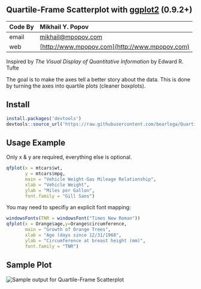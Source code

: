 ## Quartile-Frame Scatterplot with [ggplot2][1] (0.9.2+)


| Code By | Mikhail Y. Popov                                         |
| :---    | :---                                                     |
| email   | [mikhail@mpopov.com](mailto:mikhail@mpopov.com)|
| web     | [http://www.mpopov.com](http://www.mpopov.com)           |


Inspired by *The Visual Display of Quantitative Information* by Edward R. Tufte

The goal is to make the axes tell a better story about the data. This is done by turning the axes into quartile plots (cleaner boxplots).

## Install

```R
install.packages('devtools')
devtools::source_url('https://raw.githubusercontent.com/bearloga/Quartile-frame-Scatterplot/master/qfplot.R')
```

## Usage Example

Only x & y are required, everything else is optional.

```R
qfplot(x = mtcars$wt,
       y = mtcars$mpg,
       main = "Vehicle Weight-Gas Mileage Relationship",
       xlab = "Vehicle Weight",
       ylab = "Miles per Gallon",
       font.family = "Gill Sans")
```
You may need to specifiy an explicit font mapping:
```R
windowsFonts(TNR = windowsFont("Times New Roman"))
qfplot(x = Orange$age,y=Orange$circumference,
       main = "Growth of Orange Trees",
       xlab = "Age (days since 12/31/1968",
       ylab = "Circumference at breast height (mm)",
       font.family = "TNR")
```

## Sample Plot

![Sample output for Quartile-Frame Scatterplot][2]

[1]: https://github.com/hadley/ggplot2
[2]: https://github.com/briandk/Quartile-frame-Scatterplot/raw/master/qsplot-preview.png "Sample output for Quartile-Frame Scatterplot"
